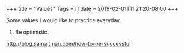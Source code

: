 +++
title = "Values"
Tags = []
date = 2019-02-01T11:21:20-08:00
+++

Some values I would like to practice everyday.

1) Be optimistic.

http://blog.samaltman.com/how-to-be-successful

